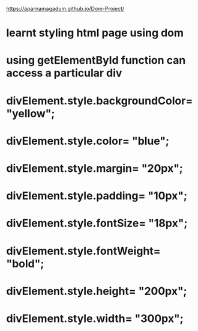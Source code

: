 https://aparnamagadum.github.io/Dom-Project/

<h1>learnt styling html page using dom</h1>
<h1>using getElementById function can access a particular div</h1>
<h1>divElement.style.backgroundColor= "yellow";</h1>
<h1>divElement.style.color= "blue";</h1>
<h1>divElement.style.margin= "20px";</h1>
<h1>divElement.style.padding= "10px";</h1>
<h1>divElement.style.fontSize= "18px";</h1>
<h1>divElement.style.fontWeight= "bold";</h1>
<h1>divElement.style.height= "200px";</h1>
<h1>divElement.style.width= "300px";</h1>
